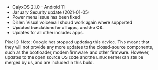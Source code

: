 * CalyxOS 2.1.0 - Android 11
* January Security update (2021-01-05)
* Power menu issue has been fixed
* Dialer: Visual voicemail should work again where supported
* Updated translations for all apps, and the OS.
* Updates for all other includes apps.

Pixel 2:
Note:
Google has stopped updating this device. This means that
they will not provide any more updates to the closed-source components,
such as the bootloader, modem firmware, and other firmware.
However, updates to the open source OS code and the Linux kernel
can still be merged by us, and are included in this build.
